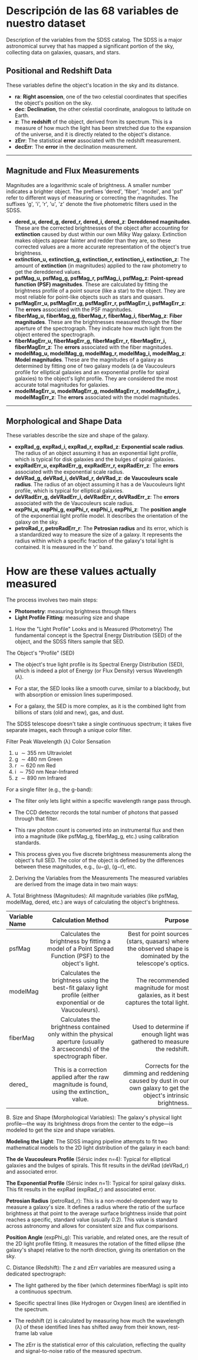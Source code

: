 # Descripción de las 68 variables de nuestro dataset

Description of the variables from the SDSS catalog. 
The SDSS is a major astronomical survey that has mapped a significant portion of the sky, 
collecting data on galaxies, quasars, and stars. 

## Positional and Redshift Data
These variables define the object's location in the sky and its distance.

* **ra**: **Right ascension**, one of the two celestial coordinates that specifies the object's position on the sky.
* **dec**: **Declination**, the other celestial coordinate, analogous to latitude on Earth.
* **z**: The **redshift** of the object, derived from its spectrum. This is a measure of how much the light has been stretched due to the expansion of the universe, and it is directly related to the object's distance.
* **zErr**: The statistical **error** associated with the redshift measurement.
* **decErr**: The **error** in the declination measurement.

---

## Magnitude and Flux Measurements
Magnitudes are a logarithmic scale of brightness. A smaller number indicates a brighter object. The prefixes 'dered', 'fiber', 'model', and 'psf' refer to different ways of measuring or correcting the magnitudes. The suffixes 'g', 'i', 'r', 'u', 'z' denote the five photometric filters used in the SDSS.

* **dered_u, dered_g, dered_r, dered_i, dered_z**: **Dereddened magnitudes**. These are the corrected brightnesses of the object after accounting for **extinction** caused by dust within our own Milky Way galaxy. Extinction makes objects appear fainter and redder than they are, so these corrected values are a more accurate representation of the object's true brightness.
* **extinction_u, extinction_g, extinction_r, extinction_i, extinction_z**: The amount of **extinction** (in magnitudes) applied to the raw photometry to get the dereddened values.
* **psfMag_u, psfMag_g, psfMag_r, psfMag_i, psfMag_z**: **Point-spread function (PSF) magnitudes**. These are calculated by fitting the brightness profile of a point source (like a star) to the object. They are most reliable for point-like objects such as stars and quasars.
* **psfMagErr_u, psfMagErr_g, psfMagErr_r, psfMagErr_i, psfMagErr_z**: The **errors** associated with the PSF magnitudes.
* **fiberMag_u, fiberMag_g, fiberMag_r, fiberMag_i, fiberMag_z**: **Fiber magnitudes**. These are the brightnesses measured through the fiber aperture of the spectrograph. They indicate how much light from the object entered the spectrograph.
* **fiberMagErr_u, fiberMagErr_g, fiberMagErr_r, fiberMagErr_i, fiberMagErr_z**: The **errors** associated with the fiber magnitudes.
* **modelMag_u, modelMag_g, modelMag_r, modelMag_i, modelMag_z**: **Model magnitudes**. These are the magnitudes of a galaxy as determined by fitting one of two galaxy models (a de Vaucouleurs profile for elliptical galaxies and an exponential profile for spiral galaxies) to the object's light profile. They are considered the most accurate total magnitudes for galaxies.
* **modelMagErr_u, modelMagErr_g, modelMagErr_r, modelMagErr_i, modelMagErr_z**: The **errors** associated with the model magnitudes.

---

## Morphological and Shape Data
These variables describe the size and shape of the galaxy.

* **expRad_g, expRad_i, expRad_r, expRad_z**: **Exponential scale radius**. The radius of an object assuming it has an exponential light profile, which is typical for disk galaxies and the bulges of spiral galaxies.
* **expRadErr_u, expRadErr_g, expRadErr_r, expRadErr_z**: The **errors** associated with the exponential scale radius.
* **deVRad_g, deVRad_i, deVRad_r, deVRad_z**: **de Vaucouleurs scale radius**. The radius of an object assuming it has a de Vaucouleurs light profile, which is typical for elliptical galaxies.
* **deVRadErr_g, deVRadErr_i, deVRadErr_r, deVRadErr_z**: The **errors** associated with the de Vaucouleurs scale radius.
* **expPhi_u, expPhi_g, expPhi_r, expPhi_i, expPhi_z**: The **position angle** of the exponential light profile model. It describes the orientation of the galaxy on the sky.
* **petroRad_r, petroRadErr_r**: The **Petrosian radius** and its error, which is a standardized way to measure the size of a galaxy. It represents the radius within which a specific fraction of the galaxy's total light is contained. It is measured in the 'r' band.


# How are these values actually measured

The process involves two main steps: 
  - **Photometry**: measuring brightness through filters
  - **Light Profile Fitting**: measuring size and shape

1. How the "Light Profile" Looks and is Measured (Photometry)
The fundamental concept is the Spectral Energy Distribution (SED) of the object, and the SDSS filters sample that SED.

The Object's "Profile" (SED)
- The object's true light profile is its Spectral Energy Distribution (SED), which is indeed a plot of Energy (or Flux Density) versus Wavelength ($\lambda$).

- For a star, the SED looks like a smooth curve, similar to a blackbody, but with absorption or emission lines superimposed.

- For a galaxy, the SED is more complex, as it is the combined light from billions of stars (old and new), gas, and dust.

The SDSS telescope doesn't take a single continuous spectrum; it takes five separate images, each through a unique color filter.

Filter	Peak Wavelength (λ)	Color Sensation
1. u	$\sim355$ nm	Ultraviolet
2. g	$\sim480$ nm	Green
3. r	$\sim620$ nm	Red
4. i	$\sim750$ nm	Near-Infrared
5. z	$\sim890$ nm	Infrared

For a single filter (e.g., the g-band):

- The filter only lets light within a specific wavelength range pass through.

- The CCD detector records the total number of photons that passed through that filter.

- This raw photon count is converted into an instrumental flux and then into a magnitude (like psfMag_g, fiberMag_g, etc.) using calibration standards.

- This process gives you five discrete brightness measurements along the object's full SED. The color of the object is defined by the differences between these magnitudes, e.g., (u−g), (g−r), etc.

2. Deriving the Variables from the Measurements
The measured variables are derived from the image data in two main ways:

  A. Total Brightness (Magnitudes): All magnitude variables (like psfMag, modelMag, dered, etc.) are ways of calculating the object's brightness.

| Variable Name	| Calculation Method	| Purpose |
| :--- | :---: | ---: |
| psfMag	| Calculates the brightness by fitting a model of a Point Spread Function (PSF) to the object's light.	| Best for point sources (stars, quasars) where the observed shape is dominated by the telescope's optics.|
| modelMag	| Calculates the brightness using the best-fit galaxy light profile (either exponential or de Vaucouleurs).	| The recommended magnitude for most galaxies, as it best captures the total light.|
| fiberMag	| Calculates the brightness contained only within the physical aperture (usually 3 arcseconds) of the spectrograph fiber.	| Used to determine if enough light was gathered to measure the redshift.|
| dered_	| This is a correction applied after the raw magnitude is found, using the extinction_ value.	| Corrects for the dimming and reddening caused by dust in our own galaxy to get the object's intrinsic brightness.|


  B. Size and Shape (Morphological Variables): The galaxy's physical light profile—the way its brightness drops from the center to the edge—is modeled to get the size and shape variables.

**Modeling the Light**: The SDSS imaging pipeline attempts to fit two mathematical models to the 2D light distribution of the galaxy in each band:

**The de Vaucouleurs Profile** (Sérsic index n=4): Typical for elliptical galaxies and the bulges of spirals. This fit results in the deVRad (deVRad_r) and associated error.

**The Exponential Profile** (Sérsic index n=1): Typical for spiral galaxy disks. This fit results in the expRad (expRad_r) and associated error.

**Petrosian Radius** (petroRad_r): This is a non-model-dependent way to measure a galaxy's size. It defines a radius where the ratio of the surface brightness at that point to the average surface brightness inside that point reaches a specific, standard value (usually 0.2). This value is standard across astronomy and allows for consistent size and flux comparisons.

**Position Angle** (expPhi_g): This variable, and related ones, are the result of the 2D light profile fitting. It measures the rotation of the fitted ellipse (the galaxy's shape) relative to the north direction, giving its orientation on the sky.

  C. Distance (Redshift): The z and zErr variables are measured using a dedicated spectrograph:

- The light gathered by the fiber (which determines fiberMag) is split into a continuous spectrum.

- Specific spectral lines (like Hydrogen or Oxygen lines) are identified in the spectrum.

- The redshift (z) is calculated by measuring how much the wavelength (λ) of these identified lines has shifted away from their known, rest-frame lab value

- The zErr is the statistical error of this calculation, reflecting the quality and signal-to-noise ratio of the measured spectrum.
